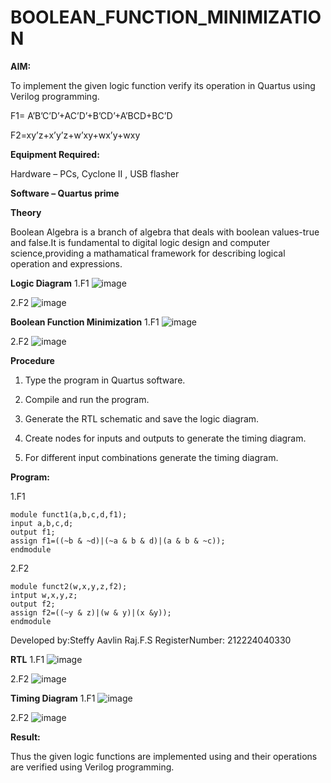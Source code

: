 # BOOLEAN_FUNCTION_MINIMIZATION

**AIM:**

To implement the given logic function verify its operation in Quartus using Verilog programming.

F1= A’B’C’D’+AC’D’+B’CD’+A’BCD+BC’D 

F2=xy’z+x’y’z+w’xy+wx’y+wxy

**Equipment Required:**

Hardware – PCs, Cyclone II , USB flasher

**Software – Quartus prime**

**Theory**

Boolean Algebra is a branch of algebra that deals with boolean values-true and false.It is fundamental to digital logic design and computer science,providing a mathamatical framework for describing logical operation and expressions.

**Logic Diagram**
1.F1
![image](https://github.com/user-attachments/assets/019e3e00-5446-408a-9ff3-dd17208d122c)

2.F2
![image](https://github.com/user-attachments/assets/b7dbf593-10bf-4540-8b90-b62900848cc8)

**Boolean Function Minimization**
1.F1
![image](https://github.com/user-attachments/assets/f7fe52fb-2abe-43c8-870b-78b8d9abaff7)

2.F2
![image](https://github.com/user-attachments/assets/301a7bd3-7845-4c83-871c-687be577caae)

**Procedure**

1.	Type the program in Quartus software.

2.	Compile and run the program.

3.	Generate the RTL schematic and save the logic diagram.

4.	Create nodes for inputs and outputs to generate the timing diagram.

5.	For different input combinations generate the timing diagram.


**Program:**

1.F1
```
module funct1(a,b,c,d,f1);
input a,b,c,d;
output f1;
assign f1=((~b & ~d)|(~a & b & d)|(a & b & ~c));
endmodule
```

2.F2
```
module funct2(w,x,y,z,f2);
intput w,x,y,z;
output f2;
assign f2=((~y & z)|(w & y)|(x &y));
endmodule
```

Developed by:Steffy Aavlin Raj.F.S RegisterNumber: 212224040330

**RTL**
1.F1
![image](https://github.com/user-attachments/assets/18badee7-6755-4179-b35d-47f714d41d3f)

2.F2
![image](https://github.com/user-attachments/assets/4b022185-8cf1-49b1-a86a-8f7bddae8a4a)

**Timing Diagram**
1.F1
![image](https://github.com/user-attachments/assets/5fc8879d-b15d-47d6-9f9d-d8fbca1cc55e)

2.F2
![image](https://github.com/user-attachments/assets/988f89cf-1801-46f1-8989-558ef9d69c78)

**Result:**

Thus the given logic functions are implemented using and their operations are verified using Verilog programming.

